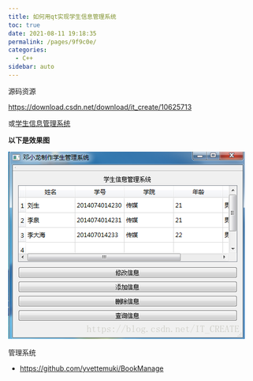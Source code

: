 ```yaml
---
title: 如何用qt实现学生信息管理系统
toc: true
date: 2021-08-11 19:18:35
permalink: /pages/9f9c0e/
categories:
  - C++
sidebar: auto
---
```


源码资源

https://download.csdn.net/download/it_create/10625713

或[学生信息管理系统](https://gitee.com/dxl96/qt_resource/blob/master/学生信息管理系统.zip)

**以下是效果图**

**![img](./qt-example/70.png)**



管理系统

- https://github.com/yvettemuki/BookManage
